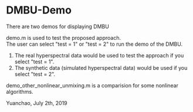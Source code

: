 # DMBU-Demo
There are two demos for displaying DMBU

demo.m is used to test the proposed approach.  
The user can select "test = 1" or "test = 2" to run the demo of the DMBU.
1) The real hyperspectral data would be used to test the approach if you select "test = 1".
2) The synthetic data (simulated hyperspectral data) would be used if you select "test = 2".

demo_other_nonlinear_unmixing.m is a comparision for some nonlinear algorithms.

Yuanchao, July 2th, 2019
